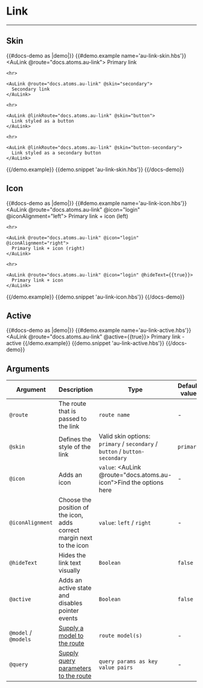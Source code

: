 # Link

---

## Skin

{{#docs-demo as |demo|}}
  {{#demo.example name='au-link-skin.hbs'}}
    <AuLink @route="docs.atoms.au-link">
      Primary link
    </AuLink>

    <hr>

    <AuLink @route="docs.atoms.au-link" @skin="secondary">
      Secondary link
    </AuLink>

    <hr>

    <AuLink @linkRoute="docs.atoms.au-link" @skin="button">
      Link styled as a button
    </AuLink>

    <hr>

    <AuLink @linkRoute="docs.atoms.au-link" @skin="button-secondary">
      Link styled as a secondary button
    </AuLink>
  {{/demo.example}}
  {{demo.snippet 'au-link-skin.hbs'}}
{{/docs-demo}}

## Icon

{{#docs-demo as |demo|}}
  {{#demo.example name='au-link-icon.hbs'}}
    <AuLink @route="docs.atoms.au-link" @icon="login" @iconAlignment="left">
      Primary link + icon (left)
    </AuLink>

    <hr>

    <AuLink @route="docs.atoms.au-link" @icon="login" @iconAlignment="right">
      Primary link + icon (right)
    </AuLink>

    <hr>

    <AuLink @route="docs.atoms.au-link" @icon="login" @hideText={{true}}>
      Primary link + icon
    </AuLink>
  {{/demo.example}}
  {{demo.snippet 'au-link-icon.hbs'}}
{{/docs-demo}}

## Active

{{#docs-demo as |demo|}}
  {{#demo.example name='au-link-active.hbs'}}
    <AuLink @route="docs.atoms.au-link" @active={{true}}>
      Primary link - active
    </AuLink>
  {{/demo.example}}
  {{demo.snippet 'au-link-active.hbs'}}
{{/docs-demo}}

## Arguments

| Argument      | Description | Type | Default value |
| ------------- | ----------- | ---- | ------------- |
| `@route` | The route that is passed to the link  | `route name` | - |
| `@skin` | Defines the style of the link  | Valid skin options: <br> `primary` / `secondary` / `button` / `button-secondary` | `primary` |
| `@icon` | Adds an icon  | `value`: <AuLink @route="docs.atoms.au-icon">Find the options here</AuLink> | - |
| `@iconAlignment` | Choose the position of the icon, adds correct margin next to the icon | `value`: `left` / `right` | - |
| `@hideText` | Hides the link text visually | `Boolean` | `false` |
| `@active` | Adds an active state and disables pointer events | `Boolean` | `false` |
| `@model` / `@models` | [Supply a model to the route](https://api.emberjs.com/ember/release/classes/Ember.Templates.components/methods/input?anchor=LinkTo#supplying-a-model) | `route model(s)` | - |
| `@query` | [Supply query parameters to the route](https://api.emberjs.com/ember/release/classes/Ember.Templates.components/methods/input?anchor=LinkTo#supplying-query-parameters) | `query params as key value pairs` | - |

